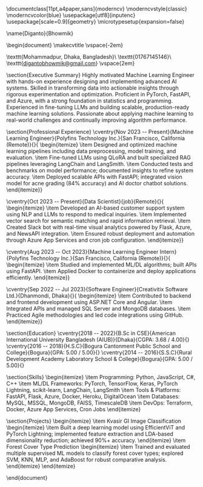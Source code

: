 \documentclass[11pt,a4paper,sans]{moderncv}
\moderncvstyle{classic}
\moderncvcolor{blue}
\usepackage[utf8]{inputenc}
\usepackage[scale=0.9]{geometry}
\microtypesetup{expansion=false}

\name{Diganto}{Bhowmik}

\begin{document}
\makecvtitle
\vspace{-2em}

\texttt{Mohammadpur, Dhaka, Bangladesh}\\
\texttt{01767145146}\\
\texttt{digantobhowmik@gmail.com}
\vspace{2em}

\section{Executive Summary}
Highly motivated Machine Learning Engineer with hands-on experience designing and implementing advanced AI systems. Skilled in transforming data into actionable insights through rigorous experimentation and optimization. Proficient in PyTorch, FastAPI, and Azure, with a strong foundation in statistics and programming. Experienced in fine-tuning LLMs and building scalable, production-ready machine learning solutions. Passionate about applying machine learning to real-world challenges and continually improving algorithm performance.

\section{Professional Experience}
\cventry{Nov 2023 -- Present}{Machine Learning Engineer}{Polyfins Technology Inc.}{San Francisco, California (Remote)}{}{
\begin{itemize}
\item Designed and optimized machine learning pipelines including data preprocessing, model training, and evaluation.
\item Fine-tuned LLMs using QLoRA and built specialized RAG pipelines leveraging LangChain and LangSmith.
\item Conducted tests and benchmarks on model performance; documented insights to refine system accuracy.
\item Deployed scalable APIs with FastAPI; integrated vision model for acne grading (84\% accuracy) and AI doctor chatbot solutions.
\end{itemize}}

\cventry{Oct 2023 -- Present}{Data Scientist}{job}{Remote}{}{
\begin{itemize}
\item Developed an AI-based customer support system using NLP and LLMs to respond to medical inquiries.
\item Implemented vector search for semantic matching and rapid information retrieval.
\item Created Slack bot with real-time visual analytics powered by Flask, Azure, and NewsAPI integration.
\item Ensured robust deployment and automation through Azure App Services and cron job configuration.
\end{itemize}}

\cventry{Aug 2023 -- Oct 2023}{Machine Learning Engineer Intern}{Polyfins Technology Inc.}{San Francisco, California (Remote)}{}{
\begin{itemize}
\item Studied and implemented ML/DL algorithms; built APIs using FastAPI.
\item Applied Docker to containerize and deploy applications efficiently.
\end{itemize}}

\cventry{Sep 2022 -- Jul 2023}{Software Engineer}{Creativitix Software Ltd.}{Dhanmondi, Dhaka}{}{
\begin{itemize}
\item Contributed to backend and frontend development using ASP.NET Core and Angular.
\item Integrated APIs and managed SQL Server and MongoDB databases.
\item Practiced Agile methodologies and led code integrations using GitHub.
\end{itemize}}

\section{Education}
\cventry{2018 -- 2022}{B.Sc in CSE}{American International University Bangladesh (AIUB)}{Dhaka}{CGPA: 3.68 / 4.00}{}
\cventry{2016 -- 2018}{H.S.C}{Bogura Cantonment Public School and College}{Bogura}{GPA: 5.00 / 5.00}{}
\cventry{2014 -- 2016}{S.S.C}{Rural Development Academy Laboratory School \& College}{Bogura}{GPA: 5.00 / 5.00}{}

\section{Skills}
\begin{itemize}
\item Programming: Python, JavaScript, C\#, C++
\item ML/DL Frameworks: PyTorch, TensorFlow, Keras, PyTorch Lightning, scikit-learn, LangChain, LangSmith
\item Tools \& Platforms: FastAPI, Flask, Azure, Docker, Heroku, DigitalOcean
\item Databases: MySQL, MSSQL, MongoDB, FAISS, TimescaleDB
\item DevOps: Terraform, Docker, Azure App Services, Cron Jobs
\end{itemize}

\section{Projects}
\begin{itemize}
\item Kvasir GI Image Classification
\begin{itemize}
\item Built a deep learning model using EfficientViT and PyTorch Lightning; implemented feature extraction and LDA-based dimensionality reduction; achieved 90\%+ accuracy.
\end{itemize}
\item Forest Cover Type Prediction
\begin{itemize}
\item Trained and evaluated multiple supervised ML models to classify forest cover types; explored SVM, KNN, MLP, and AdaBoost for robust comparative analysis.
\end{itemize}
\end{itemize}

\end{document}
